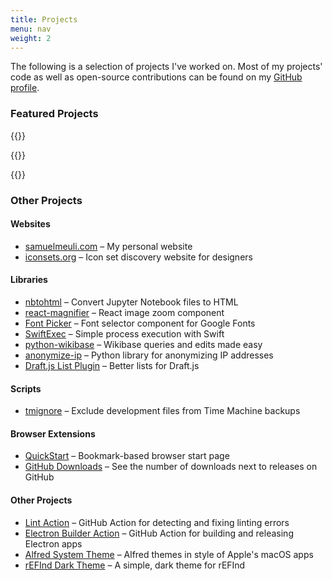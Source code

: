 ```yaml
---
title: Projects
menu: nav
weight: 2
---
```


The following is a selection of projects I've worked on. Most of my projects' code as well as open-source contributions can be found on my [GitHub profile](https://github.com/samuelmeuli).

### Featured Projects

{{<project name="Glance" date="2020-05-16" description="All-in-one Quick Look plugin" iconPath="/icons/projects/glance.png" appStoreURL="https://apps.apple.com/app/id1513574319" githubURL="https://github.com/samuelmeuli/glance">}}

{{<project name="Mini Diary" date="2019-01-18" description="Simple and secure journal app for macOS, Windows and Linux" iconPath="/icons/projects/mini-diary.png" websiteURL="https://minidiary.app" githubURL="https://github.com/samuelmeuli/mini-diary">}}

{{<project name="LyricsPoster" date="2018-07-13" description="Web app for creating artist posters written in their lyrics" iconPath="/icons/projects/lyrics-poster.svg" websiteURL="https://lyricsposter.net" githubURL="https://github.com/samuelmeuli/lyrics-poster">}}

### Other Projects

#### Websites

- [samuelmeuli.com](https://github.com/samuelmeuli/samuelmeuli.com) – My personal website
- [iconsets.org](https://iconsets.org) – Icon set discovery website for designers

#### Libraries

- [nbtohtml](https://github.com/samuelmeuli/nbtohtml) – Convert Jupyter Notebook files to HTML
- [react-magnifier](https://github.com/samuelmeuli/react-magnifier) – React image zoom component
- [Font Picker](https://github.com/samuelmeuli/font-picker) – Font selector component for Google Fonts
- [SwiftExec](https://github.com/samuelmeuli/swift-exec) – Simple process execution with Swift
- [python-wikibase](https://github.com/samuelmeuli/python-wikibase) – Wikibase queries and edits made easy
- [anonymize-ip](https://github.com/samuelmeuli/anonymize-ip) – Python library for anonymizing IP addresses
- [Draft.js List Plugin](https://github.com/samuelmeuli/draft-js-list-plugin) – Better lists for Draft.js

#### Scripts

- [tmignore](https://github.com/samuelmeuli/tmignore) – Exclude development files from Time Machine backups

#### Browser Extensions

- [QuickStart](https://github.com/samuelmeuli/quick-start) – Bookmark-based browser start page
- [GitHub Downloads](https://github.com/samuelmeuli/github-downloads) – See the number of downloads next to releases on GitHub

#### Other Projects

- [Lint Action](https://github.com/samuelmeuli/lint-action) – GitHub Action for detecting and fixing linting errors
- [Electron Builder Action](https://github.com/samuelmeuli/action-electron-builder) – GitHub Action for building and releasing Electron apps
- [Alfred System Theme](https://github.com/samuelmeuli/alfred-system-theme) – Alfred themes in style of Apple's macOS apps
- [rEFInd Dark Theme](https://github.com/samuelmeuli/refind-theme-dark) – A simple, dark theme for rEFInd
